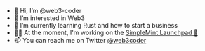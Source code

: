 - 👋 Hi, I’m @web3-coder
- 👀 I’m interested in Web3
- 🌱 I’m currently learning Rust and how to start a business
- 🧑‍💻 At the moment, I'm working on the [SimpleMint Launchpad 🚀](https://simplemint.app)
- 📫 You can reach me on Twitter [@web3coder](https://twitter.com/web3coder)
